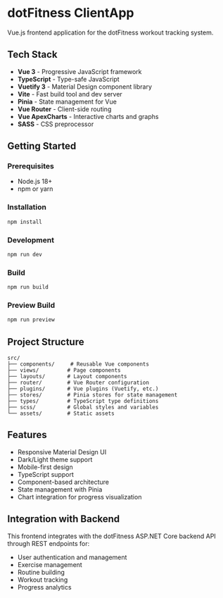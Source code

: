 # dotFitness ClientApp

Vue.js frontend application for the dotFitness workout tracking system.

## Tech Stack

- **Vue 3** - Progressive JavaScript framework
- **TypeScript** - Type-safe JavaScript
- **Vuetify 3** - Material Design component library
- **Vite** - Fast build tool and dev server
- **Pinia** - State management for Vue
- **Vue Router** - Client-side routing
- **Vue ApexCharts** - Interactive charts and graphs
- **SASS** - CSS preprocessor

## Getting Started

### Prerequisites
- Node.js 18+ 
- npm or yarn

### Installation
```bash
npm install
```

### Development
```bash
npm run dev
```

### Build
```bash
npm run build
```

### Preview Build
```bash
npm run preview
```

## Project Structure

```
src/
├── components/     # Reusable Vue components
├── views/         # Page components
├── layouts/       # Layout components
├── router/        # Vue Router configuration
├── plugins/       # Vue plugins (Vuetify, etc.)
├── stores/        # Pinia stores for state management
├── types/         # TypeScript type definitions
├── scss/          # Global styles and variables
└── assets/        # Static assets
```

## Features

- Responsive Material Design UI
- Dark/Light theme support
- Mobile-first design
- TypeScript support
- Component-based architecture
- State management with Pinia
- Chart integration for progress visualization

## Integration with Backend

This frontend integrates with the dotFitness ASP.NET Core backend API through REST endpoints for:
- User authentication and management
- Exercise management
- Routine building
- Workout tracking
- Progress analytics